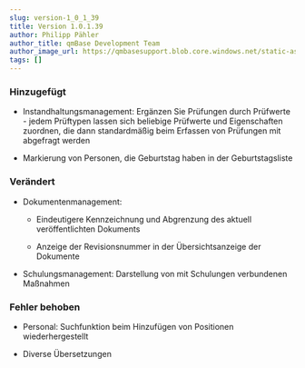 ```yaml
---
slug: version-1_0_1_39
title: Version 1.0.1.39
author: Philipp Pähler
author_title: qmBase Development Team
author_image_url: https://qmbasesupport.blob.core.windows.net/static-assets/img/persons/paehler_round.png
tags: []
---
```

### Hinzugefügt

*   Instandhaltungsmanagement: Ergänzen Sie Prüfungen durch Prüfwerte - jedem Prüftypen lassen sich beliebige Prüfwerte und Eigenschaften zuordnen, die dann standardmäßig beim Erfassen von Prüfungen mit abgefragt werden

*   Markierung von Personen, die Geburtstag haben in der Geburtstagsliste

### Verändert

*   Dokumentenmanagement:

    *   Eindeutigere Kennzeichnung und Abgrenzung des aktuell veröffentlichten Dokuments

    *   Anzeige der Revisionsnummer in der Übersichtsanzeige der Dokumente

*   Schulungsmanagement: Darstellung von mit Schulungen verbundenen Maßnahmen

### Fehler behoben

*   Personal: Suchfunktion beim Hinzufügen von Positionen wiederhergestellt

*   Diverse Übersetzungen